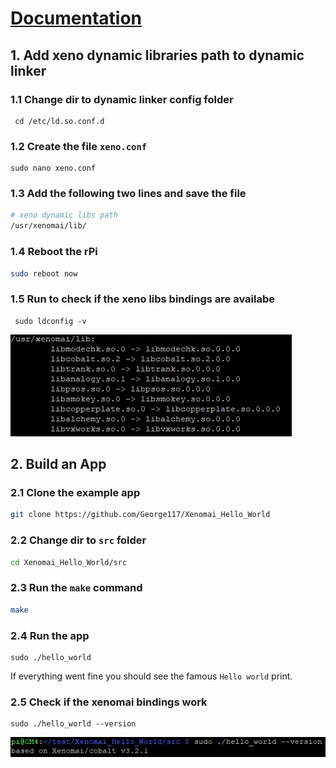 # [Documentation](https://source.denx.de/Xenomai/xenomai/-/wikis/Building_Applications_For_Xenomai_3)
## 1. Add xeno dynamic libraries path to dynamic linker

### 1.1 Change dir to dynamic linker config folder
```
 cd /etc/ld.so.conf.d
```

### 1.2 Create the file ``xeno.conf``
```
sudo nano xeno.conf
```
### 1.3 Add the following two lines and save the file
```bash
# xeno dynamic libs path
/usr/xenomai/lib/
```

### 1.4 Reboot the rPi
```bash
sudo reboot now
```

### 1.5 Run to check if the xeno libs bindings are availabe
```
 sudo ldconfig -v
```

![bindings](assets/images/4/xeno_libs_bindings.png)

## 2. Build an App
### 2.1 Clone the example app
```bash
git clone https://github.com/George117/Xenomai_Hello_World
```

### 2.2 Change dir to ``src`` folder
```bash
cd Xenomai_Hello_World/src
```

### 2.3 Run the ``make`` command
```bash
make
```

### 2.4 Run the app
```
sudo ./hello_world
```
If everything went fine you should see the famous ``Hello world`` print.

### 2.5 Check if the xenomai bindings work
```
sudo ./hello_world --version
```
![version](assets/images/4/xeno_app_version.png)
